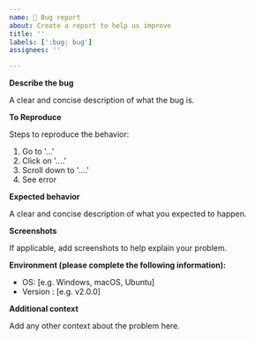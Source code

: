 ```yaml
---
name: 🐛 Bug report
about: Create a report to help us improve
title: ''
labels: [':bug: bug']
assignees: ''

---
```


**Describe the bug**

A clear and concise description of what the bug is.

**To Reproduce**

Steps to reproduce the behavior:

1. Go to '...'
2. Click on '....'
3. Scroll down to '....'
4. See error

**Expected behavior**

A clear and concise description of what you expected to happen.

**Screenshots**

If applicable, add screenshots to help explain your problem.

**Environment (please complete the following information):**

 - OS: [e.g. Windows, macOS, Ubuntu]
 - Version : [e.g. v2.0.0]

**Additional context**

Add any other context about the problem here.